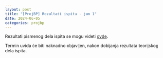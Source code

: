 ```yaml
---
layout: post
title: "[ProjBP] Rezultati ispita - jun 1"
date: 2024-06-05
categories: projbp
---
```


Rezultati pismenog dela ispita se mogu videti [ovde](https://docs.google.com/spreadsheets/d/11iwkLHtZj8BAqAjVWphvqXPwqX-_BaYgHoZ9JZuyA-o/edit#gid=2146728266).

Termin uvida će biti naknadno objavljen, nakon dobijanja rezultata teorijskog dela ispita.
